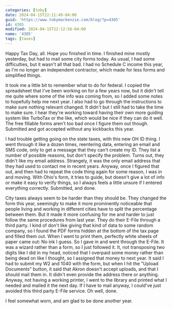 ```yaml
---
categories: [toby]
date: 2024-04-15T22:11:49-04:00
guid: 'https://www.tobymackenzie.com/blog/?p=4305'
id: 4305
modified: 2024-04-15T22:12:56-04:00
name: '4305'
tags: [taxes]
---
```


Happy Tax Day, all.  Hope you finished in time.  I finished mine mostly yesterday, but had to mail some city forms today.<!--more-->  As usual, I had some difficulties, but it wasn't all that bad.  I had no Schedule C income this year, as I'm no longer an independent contractor, which made for less forms and simplified things.

It took me a little bit to remember what to do for federal.  I copied the spreadsheet that I've been working on for a few years now, but it didn't tell me quite where some of the info was coming from, so I added some notes to hopefully help me next year.  I also had to go through the instructions to make sure nothing relevant changed.  It didn't but I still had to take the time to make sure.  I hear they're working toward having their own more guiding system like TurboTax or the like, which would be nice if they can do it well.  The free fillable forms aren't too bad once I figure them out though.  Submitted and got accepted without any kickbacks this year.

I had trouble getting going on the state taxes, with this new OH ID thing.  I went through it like a dozen times, reentering data, entering an email and SMS code, only to get a message that they can't create my ID.  They list a number of possible reasons, but don't specify the problem.  Turns out, they didn't like my email address.  Strangely, it was the only email address that they had used to contact me in recent years.  Anyway, once I figured that out, and then had to repeat the code thing again for some reason, I was in and moving.  With Ohio's form, it tries to guide, but doesn't give a lot of info or make it easy to verify things, so I always feels a little unsure if I entered everything correctly.  Submitted, and done.

City taxes always seem to be harder than they should be.  They changed the form this year, seemingly to make it more prominently noticeable that people living and working in different cities have to split the percentage between them.  But it made it more confusing for me and harder to just follow the same procedures from last year.  They do their E-File through a third party.  I kind of don't like giving that kind of data to some random company, so I found the PDF forms hidden at the bottom of the tax page and filled them out.  When I went to print them, perfectly white sheets of paper came out:  No ink I guess.  So I gave in and went through the E-File.  It was a wizard rather than a form, so I just followed it.  It, not transposing two digits like I did in my head, noticed that I overpaid some money rather than being dead on like I thought, so I assigned that money to next year.  It said I had to submit my W2 and 1040 with the form, but when I hit the "Upload Documents" button, it said that Akron doesn't accept uploads, and that I should mail them in.  It didn't even provide the address there or anything.  Anyway, not having a working printer, I went to the library and printed what I needed and mailed it the next day.  If I have to mail anyway, I could've just avoided this third party E-File service.  Oh well, done.

I feel somewhat worn, and am glad to be done another year.
